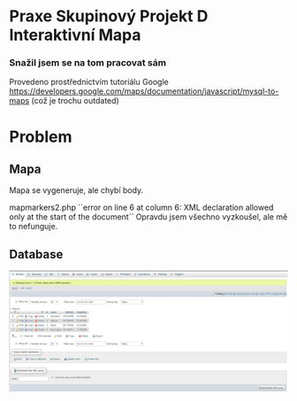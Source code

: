 
# Praxe Skupinový Projekt D Interaktivní Mapa 
### Snažil jsem se na tom pracovat sám

Provedeno prostřednictvím tutoriálu Google https://developers.google.com/maps/documentation/javascript/mysql-to-maps (což je trochu outdated)

# Problem

## Mapa
Mapa se vygeneruje, ale chybí body.

mapmarkers2.php ´´error on line 6 at column 6: XML declaration allowed only at the start of the document´´ 
Opravdu jsem všechno vyzkoušel, ale mě to nefunguje.

## Database

![](database.JPG)
